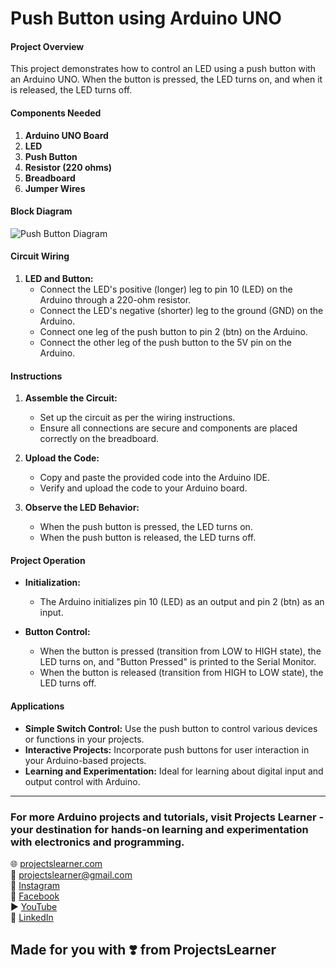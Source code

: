  # Push Button using Arduino UNO

#### Project Overview

This project demonstrates how to control an LED using a push button with an Arduino UNO. When the button is pressed, the LED turns on, and when it is released, the LED turns off.

#### Components Needed

1. **Arduino UNO Board**
2. **LED**
3. **Push Button**
4. **Resistor (220 ohms)**
5. **Breadboard**
6. **Jumper Wires**

#### Block Diagram

![Push Button Diagram](block_diagram.png)

#### Circuit Wiring

1. **LED and Button:**
   - Connect the LED's positive (longer) leg to pin 10 (LED) on the Arduino through a 220-ohm resistor.
   - Connect the LED's negative (shorter) leg to the ground (GND) on the Arduino.
   - Connect one leg of the push button to pin 2 (btn) on the Arduino.
   - Connect the other leg of the push button to the 5V pin on the Arduino.

#### Instructions

1. **Assemble the Circuit:**
   - Set up the circuit as per the wiring instructions.
   - Ensure all connections are secure and components are placed correctly on the breadboard.

2. **Upload the Code:**
   - Copy and paste the provided code into the Arduino IDE.
   - Verify and upload the code to your Arduino board.

3. **Observe the LED Behavior:**
   - When the push button is pressed, the LED turns on.
   - When the push button is released, the LED turns off.

#### Project Operation

- **Initialization:**
  - The Arduino initializes pin 10 (LED) as an output and pin 2 (btn) as an input.

- **Button Control:**
  - When the button is pressed (transition from LOW to HIGH state), the LED turns on, and "Button Pressed" is printed to the Serial Monitor.
  - When the button is released (transition from HIGH to LOW state), the LED turns off.

#### Applications

- **Simple Switch Control:** Use the push button to control various devices or functions in your projects.
- **Interactive Projects:** Incorporate push buttons for user interaction in your Arduino-based projects.
- **Learning and Experimentation:** Ideal for learning about digital input and output control with Arduino.

---

### For more Arduino projects and tutorials, visit Projects Learner - your destination for hands-on learning and experimentation with electronics and programming.

🌐 [projectslearner.com](https://www.projectslearner.com)  
📧 [projectslearner@gmail.com](mailto:projectslearner@gmail.com)  
📸 [Instagram](https://www.instagram.com/projectslearner/)  
📘 [Facebook](https://www.facebook.com/projectslearner)  
▶️ [YouTube](https://www.youtube.com/@ProjectsLearner)  
📘 [LinkedIn](https://www.linkedin.com/in/projectslearner)  


 

## Made for you with ❣️ from ProjectsLearner